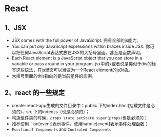 # React

## 1、JSX

* JSX comes with the full power of JavaScript. 拥有全部的js能力。
* You can put *any* JavaScript expressions within braces inside JSX. 你可以把任何JavaScript表达式放在JSX的大括号里面。甚至是函数声明。
* Each React element is a JavaScript object that you can store in a variable or pass around in your program. jsx中的x或者说是类似于div的标签这些语法，在js里面可以当做为一个React element的js对象。
* 大括号里面的this指向的是当前组件的实例。

## 2、react 的一些规定
* create-react-app生成的文件目录中：public 下的index.html(挂载文件是必须的)，src 下的index.js（也是必须的）；
* 构造组件类的时候，`props state setState super(props)`也是必须的；
* 推荐使用：on[event]表示事件，使用handle[event]表示事件处理函数；
* `Functional Components` and `Controled Components`